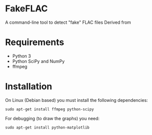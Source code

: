 FakeFLAC
========

A command-line tool to detect "fake" FLAC files
Derived from 

# Requirements

- Python 3
- Python SciPy and NumPy
- ffmpeg

# Installation

On Linux (Debian based) you must install the following dependencies:

    sudo apt-get install ffmpeg python-scipy

For debugging (to draw the graphs) you need:

    sudo apt-get install python-matplotlib
    
